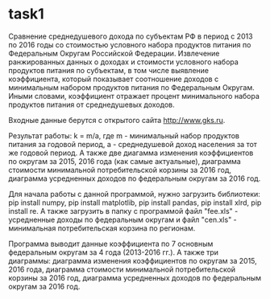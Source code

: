 # task1

Сравнение среднедушевого дохода по субъектам РФ в период с 2013 по 2016 годы со стоимостью условного набора продуктов питания по Федеральным Округам Российской Федерации. Извлечение ранжированных данных о доходах и стоимости условного набора продуктов питания по субъектам, в том числе выявление коэффициента, который показывает соотношение доходов с минимальным набором продуктов питания по Федеральным Округам. Иными словами, коэффициент отражает процент минимального набора продуктов питания от среднедушевых доходов. 

Входные данные берутся с открытого сайта http://www.gks.ru.

Результат работы: k = m/a, где m - минимальный набор продуктов питания за годовой период, a - среднедушевой доход населения за тот же годовой период. А также две диагамма изменения коэффициентов по округам за 2015, 2016 года (как самые актуальные), диаграмма стоимости минимальной потребительской корзины за 2016 год, диаграмма усредненных доходов по федеральным округам за 2016 год.

Для начала работы с данной программой, нужно загрузить библиотеки: pip install numpy, pip install matplotlib, pip install pandas, pip install xlrd, pip install re. А также загрузить в папку с программой файл "fee.xls" - усредненные доходы по федеральным округам и файл "cen.xls" - минимальная потребительская корзина по регионам.

Программа выводит данные коэффициента по 7 основным федеральным округам за 4 года (2013-2016 гг.). А также три диаграммы: диаграмма изменения коэффициентов по округам за 2015, 2016 года, диаграмма стоимости минимальной потребительской корзины за 2016 год, диаграмма усредненных доходов по федеральным округам за 2016 год.
